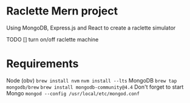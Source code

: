 # Raclette Mern project

Using MongoDB, Express.js and React to create a raclette simulator

TODO
[] turn on/off raclette machine

# Requirements
Node (obv) `brew install nvm` `nvm install --lts`
MongoDB `brew tap mongodb/brew` `brew install mongodb-community@4.4`
Don't forget to start Mongo `mongod --config /usr/local/etc/mongod.conf`